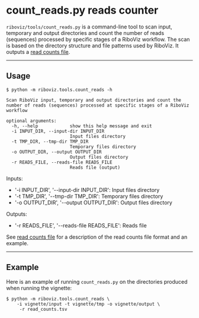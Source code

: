 # count_reads.py reads counter

`riboviz/tools/count_reads.py` is a command-line tool to scan input, temporary and output directories and count the number of reads (sequences) processed by specific stages of a RiboViz workflow. The scan is based on the directory structure and file patterns used by RiboViz. It outputs a [read counts file](./prep-riboviz-operation.md#read-counts-file).

---

## Usage

```
$ python -m riboviz.tools.count_reads -h

Scan RiboViz input, temporary and output directories and count the
number of reads (sequences) processed at specific stages of a RiboViz
workflow

optional arguments:
  -h, --help            show this help message and exit
  -i INPUT_DIR, --input-dir INPUT_DIR
                        Input files directory
  -t TMP_DIR, --tmp-dir TMP_DIR
                        Temporary files directory
  -o OUTPUT_DIR, --output OUTPUT_DIR
                        Output files directory
  -r READS_FILE, --reads-file READS_FILE
                        Reads file (output)
```

Inputs:

* '-i INPUT_DIR', '--input-dir INPUT_DIR': Input files directory
* '-t TMP_DIR', '--tmp-dir TMP_DIR': Temporary files directory
* '-o OUTPUT_DIR', '--output OUTPUT_DIR': Output files directory

Outputs:

* '-r READS_FILE', '--reads-file READS_FILE': Reads file

See [read counts file](./prep-riboviz-operation.md#read-counts-file) for a description of the read counts file format and an example.

---

## Example

Here is an example of running `count_reads.py` on the directories produced when running the vignette:

```console
$ python -m riboviz.tools.count_reads \
    -i vignette/input -t vignette/tmp -o vignette/output \
     -r read_counts.tsv
```
